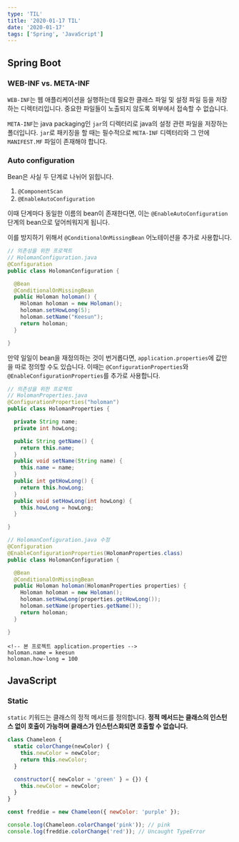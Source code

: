 ```yaml
---
type: 'TIL'
title: '2020-01-17 TIL'
date: '2020-01-17'
tags: ['Spring', 'JavaScript']
---
```


## Spring Boot

### WEB-INF vs. META-INF

`WEB-INF`는 웹 애플리케이션을 실행하는데 필요한 클래스 파일 및 설정 파일 등을 저장하는 디렉터리입니다. 중요한 파일들이 노출되지 않도록 외부에서 접속할 수 없습니다.

`META-INF`는 java packaging인 `jar`의 디렉터리로 java의 설정 관련 파일을 저장하는 폴더입니다. `jar`로 패키징을 할 때는 필수적으로 `META-INF` 디렉터리와 그 안에 `MANIFEST.MF` 파일이 존재해야 합니다.

### Auto configuration

Bean은 사실 두 단계로 나뉘어 읽힙니다.

1. `@ComponentScan`
2. `@EnableAutoConfiguration`

이때 단계마다 동일한 이름의 bean이 존재한다면, 이는 `@EnableAutoConfiguration` 단계의 bean으로 덮어씌워지게 됩니다.

이를 방지하기 위해서 `@ConditionalOnMissingBean` 어노테이션을 추가로 사용합니다.

```java
// 의존성을 위한 프로젝트
// HolomanConfiguration.java
@Configuration
public class HolomanConfiguration {

  @Bean
  @ConditionalOnMissingBean
  public Holoman holoman() {
    Holoman holoman = new Holoman();
    holoman.setHowLong(5);
    holoman.setName("Keesun");
    return holoman;
  }

}
```

만약 일일이 bean을 재정의하는 것이 번거롭다면, `application.properties`에 값만을 따로 정의할 수도 있습니다. 이때는 `@ConfigurationProperties`와 `@EnableConfigurationProperties`를 추가로 사용합니다.

```java
// 의존성을 위한 프로젝트
// HolomanProperties.java
@ConfigurationProperties("holoman")
public class HolomanProperties {

  private String name;
  private int howLong;

  public String getName() {
    return this.name;
  }
  public void setName(String name) {
    this.name = name;
  }
  public int getHowLong() {
    return this.howLong;
  }
  public void setHowLong(int howLong) {
    this.howLong = howLong;
  }

}

// HolomanConfiguration.java 수정
@Configuration
@EnableConfigurationProperties(HolomanProperties.class)
public class HolomanConfiguration {

  @Bean
  @ConditionalOnMissingBean
  public Holoman holoman(HolomanProperties properties) {
    Holoman holoman = new Holoman();
    holoman.setHowLong(properties.getHowLong());
    holoman.setName(properties.getName());
    return holoman;
  }

}
```

```properties
<!-- 본 프로젝트 application.properties -->
holoman.name = keesun
holoman.how-long = 100
```

## JavaScript

### Static

`static` 키워드는 클래스의 정적 메서드를 정의합니다. **정적 메서드는 클래스의 인스턴스 없이 호출이 가능하며 클래스가 인스턴스화되면 호출할 수 없습니다.**

```javascript
class Chameleon {
  static colorChange(newColor) {
    this.newColor = newColor;
    return this.newColor;
  }

  constructor({ newColor = 'green' } = {}) {
    this.newColor = newColor;
  }
}

const freddie = new Chameleon({ newColor: 'purple' });

console.log(Chameleon.colorChange('pink')); // pink
console.log(freddie.colorChange('red')); // Uncaught TypeError
```
